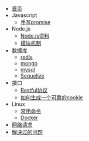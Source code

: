 * [首页](README.md)
* Javascript
  * [手写promise](javascript/promise.md)
* Node.js
   * [Node.js资料](/nodejs/index)
   * [模块机制](/nodejs/module)
* 数据库
   * [redis](database/redis)
   * [mongo](database/mongo)
   * [mysql](database/index)
   * [Sequelize](database/sequelize)
* 接口
    * [Restful协议](interface/restful)
    * [如何生成一个可靠的cookie](interface/cookie)
* Linux
    * [常用命令](linux/command)
    * [Docker](linux/docker)
* [网络请求](article/cors)
* [解决过的问题](article/problem)





